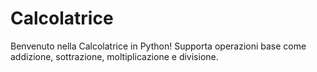 # Calcolatrice

Benvenuto nella Calcolatrice in Python!
Supporta operazioni base come addizione, sottrazione,
moltiplicazione e divisione.
